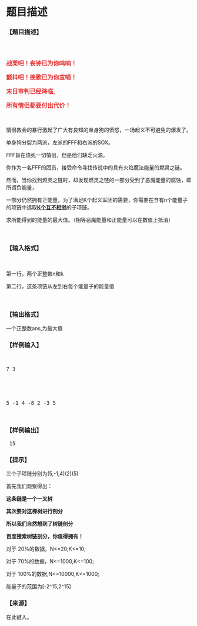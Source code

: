 # 题目描述


<h3>
【题目描述】
</h3>
<p>
<img src="/upload/image/20151029/20151029082300_76092.jpg" alt=""/> 
</p>
<p>
<br/>
</p>
<p>
<strong><span style="color:#E53333;font-size:16px;">战栗吧！丧钟已为你鸣响！</span></strong> 
</p>
<p>
<strong><span style="color:#E53333;font-size:16px;">颤抖吧！挽歌已为你宣唱！</span></strong> 
</p>
<p>
<strong><span style="color:#E53333;font-size:16px;">末日审判已经降临,</span></strong> 
</p>
<p>
<strong><span style="color:#E53333;font-size:16px;">所有情侣都要付出代价！</span></strong> 
</p>
<p>
<br/>
</p>
<p>
情侣教会的暴行激起了广大有良知的单身狗的愤怒，一场起义不可避免的爆发了。
</p>
<p>
单身狗分裂为两派，左派的FFF和右派的SOX。
</p>
<p>
FFF旨在烧死一切情侣，但是他们缺乏火源。
</p>
<p>
你作为一名FFF的团员，接受命令寻找传说中的具有火焰魔法能量的燃灵之链。
</p>
<p>
然而，当你找到燃灵之链时，却发现燃灵之链的一部分受到了恶魔能量的腐蚀，即所谓负能量，
</p>
<p>
一部分仍然拥有正能量，为了满足K个起义军团的需要，你需要在含有n个能量子的项链中选取<strong><u>K个互不相邻</u></strong>的子项链。
</p>
<p>
求所能得到的能量的最大值。（相等恶魔能量和正能量可以在数值上抵消）
</p>
<p>
<br/>
</p>
<h3>
【输入格式】
</h3>
<p>
<br/>
</p>
<p>
第一行，两个正整数n和k
</p>
<p>
第二行，这条项链从左到右每个能量子的能量值
</p>
<p>
<br/>
</p>
<h3>
【输出格式】
</h3>
<p>
一个正整数ans,为最大值
</p>
<h3>
【样例输入】
</h3>
<pre><p>
7 3
</p>

<p>
5 -1 4 -8 2 -3 5
</p>
</pre>
<h3>
【样例输出】
</h3>
<pre> 15</pre>
<h3>
【提示】
</h3>
<p>
三个子项链分别为(5,-1,4)(2)(5)
</p>
<p>
首先我们观察得出：
</p>
<p>
<strong>这条链是一个一叉树</strong> 
</p>
<p>
<strong>其次要对这棵树进行剖分</strong> 
</p>
<p>
<strong>所以我们自然想到了树链剖分</strong> 
</p>
<p>
<strong>百度搜索树链剖分，你值得拥有！</strong> 
</p>
<p>
对于 20%的数据，N&lt;=20;K&lt;=10;
</p>
<p>
对于 70%的数据，N&lt;=1000,K&lt;=100;
</p>
<p>
对于 100%的数据,N&lt;=10000,K&lt;=1000;
</p>
<p>
能量子的范围为[-2^15,2^15]
</p>
<h3>
【来源】
</h3>
<p>
在此键入。
</p>
